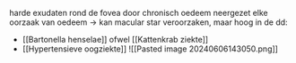 harde exudaten rond de fovea
door chronisch oedeem neergezet
elke oorzaak van oedeem -> kan macular star veroorzaken, maar hoog in de dd:
- [[Bartonella henselae]] ofwel [[Kattenkrab ziekte]]
- [[Hypertensieve oogziekte]] 
![[Pasted image 20240606143050.png]]